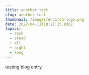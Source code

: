 ```yaml
---
title: another test
slug: another-test
thumbnail: /images/encirca-logo.png
date: 2022-04-11T18:21:15.838Z
topics:
  - rock
  - stead
  - all
  - night
  - long
---
```

testing blog entry